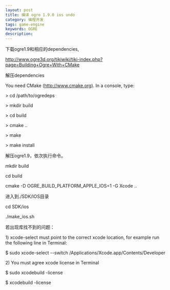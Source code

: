 ```yaml
---
layout: post
title: 编译 ogre 1.9.0 ios undo
category: 编程开发
tags: game-engine
keywords: OGRE
description: 
---
```


下载ogre1.9和相应的dependencies,

http://www.ogre3d.org/tikiwiki/tiki-index.php?page=Building+Ogre+With+CMake

 

解压dependencies

You need CMake (http://www.cmake.org). In a console, type:

\> cd /path/to/ogredeps

\> mkdir build

\> cd build

\> cmake ..

\> make

\> make install

 

解压ogre1.9，依次执行命令。

mkdir build

cd build

cmake -D OGRE\_BUILD\_PLATFORM\_APPLE\_IOS=1 -G Xcode ..

 

进入到./SDK/IOS目录

cd SDK/ios

./make\_ios.sh

 

若出现库找不到的问题：

1\) xcode-select must point to the correct xcode location, for example
run the following line in Terminal:

\$ sudo xcode-select --switch /Applications/Xcode.app/Contents/Developer

 

2\) You must agree xcode license in Terminal

\$ sudo xcodebuild -license

\$ xcodebuild -license





